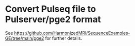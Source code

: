 # Convert Pulseq file to Pulserver/pge2 format

See https://github.com/HarmonizedMRI/SequenceExamples-GE/tree/main/pge2 for further details.

